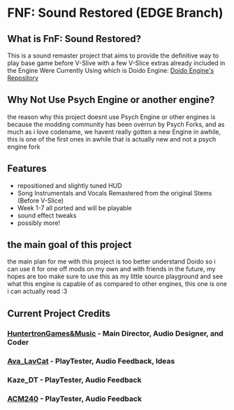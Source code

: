 # FNF: Sound Restored (EDGE Branch)

## What is FnF: Sound Restored?

This is a sound remaster project that aims to provide the definitive way to play base game before V-Slive with a few V-Slice extras already included in the Engine Were Currently Using which is Doido Engine:
[Doido Engine's Repository](https://github.com/DoidoTeam/FNF-Doido-Engine)

## Why Not Use Psych Engine or another engine?

the reason why this project doesnt use Psych Engine or other engines is because the modding community has been overrun by Psych Forks, and as much as i love codename, we havent really gotten a new Engine in awhile, this is one of the first ones in awhile that is actually new and not a psych engine fork

## Features

- repositioned and slightly tuned HUD
- Song Instrumentals and Vocals Remastered from the original Stems (Before V-Slice)
- Week 1-7 all ported and will be playable
- sound effect tweaks
- possibly more!

## the main goal of this project

the main plan for me with this project is too better understand Doido so i can use it for one off mods on my own and with friends in the future, my hopes are too make sure to use this as my little source playground and see what this engine is capable of as compared to other engines, this one is one i can actually read :3

## Current Project Credits
### [HuntertronGames&Music](https://bsky.app/profile/htgm.bsky.social) - Main Director, Audio Designer, and Coder

### [Ava_LavCat](https://github.com/AvaLavenderCat) - PlayTester, Audio Feedback, Ideas
### Kaze_DT - PlayTester, Audio Feedback
### [ACM240](https://linktr.ee/acm240) - PlayTester, Audio Feedback